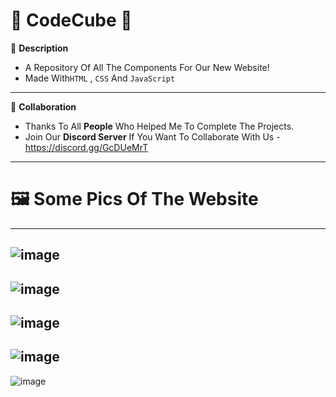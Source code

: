  
# 🎈 CodeCube 🎈
📑 **Description**
* A Repository Of All The Components For Our New Website!
* Made With`HTML` , `CSS` And `JavaScript`
----------------------
🤝 **Collaboration**
* Thanks To All **People** Who Helped Me To Complete The Projects.
* Join Our **Discord Server** If You Want To Collaborate With Us - https://discord.gg/GcDUeMrT
---------------------
# 🖼️ **Some Pics Of The Website**

-------------
![image](https://user-images.githubusercontent.com/71079602/155829104-2be2ea28-0922-495a-bdbc-81eb1d5f06cb.png)
  -------------
![image](https://user-images.githubusercontent.com/71079602/155829106-9dcaa0c3-8b6d-4871-9a22-67fbaa913101.png)
  -------------
![image](https://user-images.githubusercontent.com/71079602/155829108-bfca678a-2048-47c1-9966-8a0a4ad82d1d.png)
  -------------
![image](https://user-images.githubusercontent.com/71079602/155829111-6a158916-8aa7-4760-b4a9-5698756a8698.png)
  -------------
![image](https://user-images.githubusercontent.com/71079602/155829112-4967e762-ea8f-4c53-8280-3be4ef26153d.png)

